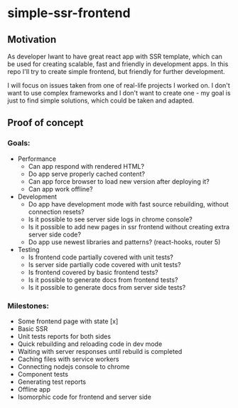 # simple-ssr-frontend

## Motivation

As developer Iwant to have great react app with SSR template, which can be used for creating scalable, fast and friendly in development apps.
In this repo I'll try to create simple frontend, but friendly for further development.

I will focus on issues taken from one of real-life projects I worked on. I don't want to use complex frameworks and I don't want to create one - my goal is just to find simple solutions, which could be taken and adapted. 

## Proof of concept

### Goals:
* Performance
	* Can app respond with rendered HTML?
	* Do app serve properly cached content?
	* Can app force browser to load new version after deploying it?
	* Can app work offline?
* Development
	* Do app have development mode with fast source rebuilding, without connection resets?
	* Is it possible to see server side logs in chrome console?
	* Is it possible to add new pages in ssr frontend without creating extra server side code?
	* Do app use newest libraries and patterns? (react-hooks, router 5)
* Testing
	* Is frontend code partially covered with unit tests?
	* Is server side partially code covered with unit tests?
	* Is frontend covered by basic frontend tests?
	* Is it possible to generate docs from frontend tests?
	* Is it possible to generate docs from server side tests?
	
	
### Milestones:
* Some frontend page with state [x]
* Basic SSR
* Unit tests reports for both sides
* Quick rebuilding and reloading code in dev mode
* Waiting with server responses until rebuild is completed
* Caching files with service workers
* Connecting nodejs console to chrome
* Component tests
* Generating test reports
* Offline app
* Isomorphic code for frontend and server side
